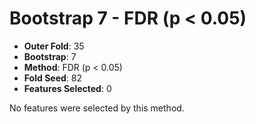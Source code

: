 # Bootstrap 7 - FDR (p < 0.05)

- **Outer Fold**: 35
- **Bootstrap**: 7
- **Method**: FDR (p < 0.05)
- **Fold Seed**: 82
- **Features Selected**: 0

No features were selected by this method.
